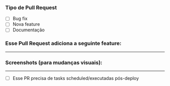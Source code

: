 ### Tipo de Pull Request

- [ ] Bug fix
- [ ] Nova feature
- [ ] Documentação

### Esse Pull Request adiciona a seguinte feature:

---

### Screenshots (para mudanças visuais):

---

- [ ] Esse PR precisa de tasks scheduled/executadas pós-deploy
